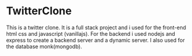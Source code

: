 # TwitterClone
This is a twitter clone. It is a full stack project and i used for the front-end html css and javascript (vanillajs). For the backend i used nodejs and express to create a backend server and a dynamic server. I also used for the database monk(mongodb).

